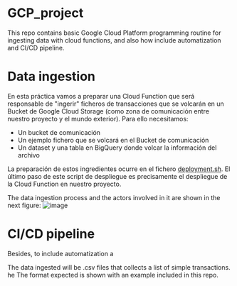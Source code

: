 # GCP_project
This repo contains basic Google Cloud Platform programming routine for ingesting data with cloud functions, and also how include automatization and CI/CD pipeline.

# Data ingestion

En esta práctica vamos a preparar una 
Cloud Function que será responsable de "ingerir"
ficheros de transacciones que se volcarán en un 
Bucket de Google Cloud Storage (como zona de 
comunicación entre nuestro proyecto y el mundo
exterior). Para ello necesitamos:

- Un bucket de comunicación
- Un ejemplo fichero que se volcará en el Bucket de comunicación
- Un dataset y una tabla en BigQuery donde volcar la información del archivo 

La preparación de estos ingredientes ocurre en el 
fichero [deployment.sh](deployment.sh).
El último paso de este script de despliegue es 
precisamente el despliegue de la Cloud Function
en nuestro proyecto.


The data ingestion process and the actors involved in it are shown in the next figure:
![image](https://user-images.githubusercontent.com/46919127/161377310-8d343894-1398-4d64-95f6-7c7b8b012bcf.png)

# CI/CD pipeline
Besides, to include automatization a

The data ingested will be .csv files that collects a list of simple transactions. he The format expected is shown with an example included in this repo.
